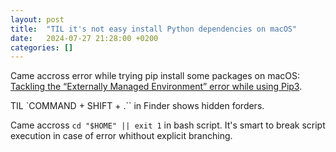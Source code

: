 ```yaml
---
layout: post
title:  "TIL it's not easy install Python dependencies on macOS"
date:   2024-07-27 21:28:00 +0200
categories: []
---
```

Came accross error while trying pip install some packages on macOS: [Tackling the “Externally Managed Environment” error while using Pip3](https://medium.com/@Po1s1n/tackling-the-externally-managed-environment-error-while-using-pip3-6d45b367c561).

TIL `COMMAND + SHIFT + .`` in Finder shows hidden forders.

Came accross `cd "$HOME" || exit 1` in bash script. It's smart to break script execution in case of error whithout explicit branching.
